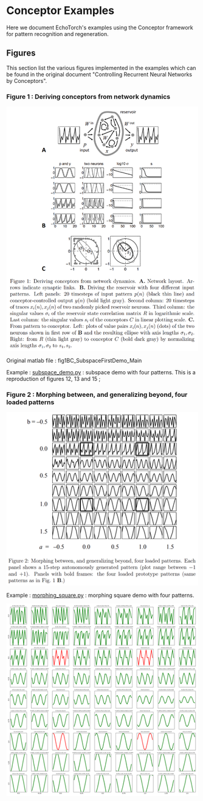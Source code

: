 # Conceptor Examples

Here we document EchoTorch's examples using the Conceptor framework for pattern recognition and regeneration.

## Figures

This section list the various figures implemented in the examples which can be found in the original document 
"Controlling Recurrent Neural Networks by Conceptors".

### Figure 1 : Deriving conceptors from network dynamics

<p align="center"><img src="../../docs/images/controlling_rnn_by_conceptors/figure1.png" /></p>

Original matlab file : fig1BC_SubspaceFirstDemo_Main

Example : [subspace_demo.py](https://github.com/nschaetti/EchoTorch/blob/dev/examples/conceptors/subspace_demo.py) : subspace 
demo with four patterns. This is a reproduction of figures 12, 13 and 15 ; 

### Figure 2 : Morphing between, and generalizing beyond, four loaded patterns

<p align="center"><img src="../../docs/images/controlling_rnn_by_conceptors/figure2.png" /></p>

Example : [morphing_square.py](https://github.com/nschaetti/EchoTorch/blob/dev/examples/conceptors/morphing_square.py) :
morphing square demo with four patterns.

<p align="center"><img src="../../docs/images/controlling_rnn_by_conceptors/figure2_echotorch.png" /></p>

